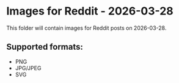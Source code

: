 # Images for Reddit - 2026-03-28

This folder will contain images for Reddit posts on 2026-03-28.

## Supported formats:
- PNG
- JPG/JPEG
- SVG
